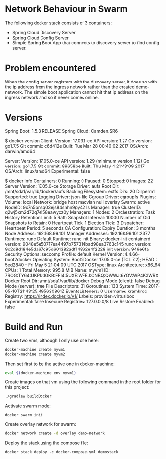 # Network Behaviour in Swarm

The following docker stack consists of 3 containers:

* Spring Cloud Discovery Server
* Spring Cloud Config Server
* Simple Spring Boot App that connects to discovery server to find config server.

# Problem encountered

When the config server registers with the discovery server, it does so with the ip address from the ingress network rather than the created demo-network. The simple boot application cannot hit that ip address on the ingress network and so it never comes online. 

# Versions

Spring Boot: 1.5.3 RELEASE
Spring Cloud: Camden.SR6

$ docker version
Client:
 Version:      17.03.1-ce
 API version:  1.27
 Go version:   go1.7.5
 Git commit:   c6d412e
 Built:        Tue Mar 28 00:40:02 2017
 OS/Arch:      darwin/amd64

Server:
 Version:      17.05.0-ce
 API version:  1.29 (minimum version 1.12)
 Go version:   go1.7.5
 Git commit:   89658be
 Built:        Thu May  4 21:43:09 2017
 OS/Arch:      linux/amd64
 Experimental: false

$ docker info
Containers: 0
 Running: 0
 Paused: 0
 Stopped: 0
Images: 22
Server Version: 17.05.0-ce
Storage Driver: aufs
 Root Dir: /mnt/sda1/var/lib/docker/aufs
 Backing Filesystem: extfs
 Dirs: 20
 Dirperm1 Supported: true
Logging Driver: json-file
Cgroup Driver: cgroupfs
Plugins:
 Volume: local
 Network: bridge host macvlan null overlay
Swarm: active
 NodeID: 9x7n5pnsq03ejs84snhn9py42
 Is Manager: true
 ClusterID: q2wj5xm2d72q7el58eawycz0y
 Managers: 1
 Nodes: 2
 Orchestration:
  Task History Retention Limit: 5
 Raft:
  Snapshot Interval: 10000
  Number of Old Snapshots to Retain: 0
  Heartbeat Tick: 1
  Election Tick: 3
 Dispatcher:
  Heartbeat Period: 5 seconds
 CA Configuration:
  Expiry Duration: 3 months
 Node Address: 192.168.99.101
 Manager Addresses:
  192.168.99.101:2377
Runtimes: runc
Default Runtime: runc
Init Binary: docker-init
containerd version: 9048e5e50717ea4497b757314bad98ea3763c145
runc version: 9c2d8d184e5da67c95d601382adf14862e4f2228
init version: 949e6fa
Security Options:
 seccomp
  Profile: default
Kernel Version: 4.4.66-boot2docker
Operating System: Boot2Docker 17.05.0-ce (TCL 7.2); HEAD : 5ed2840 - Fri May  5 21:04:09 UTC 2017
OSType: linux
Architecture: x86_64
CPUs: 1
Total Memory: 995.8 MiB
Name: myvm1
ID: 7ROG:TY64:UKPU:IGKB:FFI4:5UXE:WFEJ:CNBQ:QWWJ:6YOV:WP4K:IWRX
Docker Root Dir: /mnt/sda1/var/lib/docker
Debug Mode (client): false
Debug Mode (server): true
 File Descriptors: 31
 Goroutines: 133
 System Time: 2017-05-10T21:43:25.495630861Z
 EventsListeners: 0
Username: kramkroc
Registry: https://index.docker.io/v1/
Labels:
 provider=virtualbox
Experimental: false
Insecure Registries:
 127.0.0.0/8
Live Restore Enabled: false

# Build and Run

Create two vms, although I only use one here:

```sh
docker-machine create myvm1
docker-machine create myvm2
```

Then set first to be the active one in docker-machine:

```sh
eval $(docker-machine env myvm1)
```

Create images on that vm using the following command in the root folder for this project:

```sh
./gradlew buildDocker
```

Activate swarm mode:

```sh
docker swarm init
```

Create overlay network for swarm:

```sh
docker network create -d overlay demo-network
```

Deploy the stack using the compose file:

```
docker stack deploy -c docker-compose.yml demostack
```
